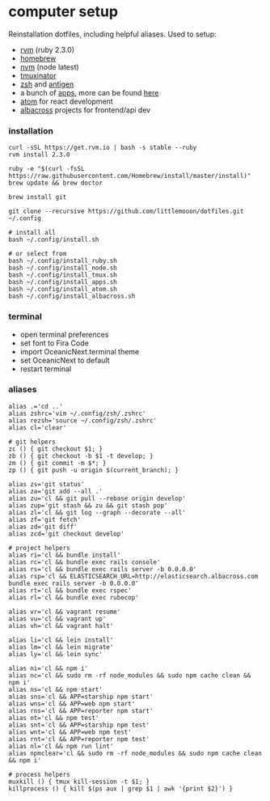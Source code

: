 # computer setup

Reinstallation dotfiles, including helpful aliases. Used to setup:
- [rvm](https://rvm.io) (ruby 2.3.0)
- [homebrew](http://brew.sh)
- [nvm](https://github.com/creationix/nvm) (node latest)
- [tmuxinator](https://github.com/tmuxinator/tmuxinator)
- [zsh](https://github.com/robbyrussell/oh-my-zsh) and [antigen](https://github.com/zsh-users/antigen)
- a bunch of [apps](https://github.com/littlemooon/dotfiles/blob/master/install_apps.sh), more can be found [here](https://caskroom.github.io/search)
- [atom](https://atom.io) for react development
- [albacross](https://github.com/albacross) projects for frontend/api dev


### installation
```
curl -sSL https://get.rvm.io | bash -s stable --ruby
rvm install 2.3.0

ruby -e "$(curl -fsSL https://raw.githubusercontent.com/Homebrew/install/master/install)"
brew update && brew doctor

brew install git

git clone --recursive https://github.com/littlemooon/dotfiles.git ~/.config
```
```
# install all
bash ~/.config/install.sh
```
```
# or select from
bash ~/.config/install_ruby.sh
bash ~/.config/install_node.sh
bash ~/.config/install_tmux.sh
bash ~/.config/install_apps.sh
bash ~/.config/install_atom.sh
bash ~/.config/install_albacross.sh
```

### terminal
- open terminal preferences
- set font to Fira Code
- import OceanicNext.terminal theme
- set OceanicNext to default
- restart terminal

### aliases
```
alias .='cd ..'
alias zshrc='vim ~/.config/zsh/.zshrc'
alias rezsh='source ~/.config/zsh/.zshrc'
alias cl='clear'
```
```
# git helpers
zc () { git checkout $1; }
zb () { git checkout -b $1 -t develop; }
zm () { git commit -m $*; }
zp () { git push -u origin $(current_branch); }

alias zs='git status'
alias za='git add --all .'
alias zu='cl && git pull --rebase origin develop'
alias zup='git stash && zu && git stash pop'
alias zl='cl && git log --graph --decorate --all'
alias zf='git fetch'
alias zd='git diff'
alias zcd='git checkout develop'
```
```
# project helpers
alias ri='cl && bundle install'
alias rc='cl && bundle exec rails console'
alias rs='cl && bundle exec rails server -b 0.0.0.0'
alias rsp='cl && ELASTICSEARCH_URL=http://elasticsearch.albacross.com bundle exec rails server -b 0.0.0.0'
alias rt='cl && bundle exec rspec'
alias rl='cl && bundle exec rubocop'

alias vr='cl && vagrant resume'
alias vu='cl && vagrant up'
alias vh='cl && vagrant halt'

alias li='cl && lein install'
alias lm='cl && lein migrate'
alias ly='cl && lein sync'

alias ni='cl && npm i'
alias nc='cl && sudo rm -rf node_modules && sudo npm cache clean && npm i'
alias ns='cl && npm start'
alias sns='cl && APP=starship npm start'
alias wns='cl && APP=web npm start'
alias rns='cl && APP=reporter npm start'
alias nt='cl && npm test'
alias snt='cl && APP=starship npm test'
alias wnt='cl && APP=web npm test'
alias rnt='cl && APP=reporter npm test'
alias nl='cl && npm run lint'
alias npmclear='cl && sudo rm -rf node_modules && sudo npm cache clean && npm i'
```
```
# process helpers
muxkill () { tmux kill-session -t $1; }
killprocess () { kill $(ps aux | grep $1 | awk '{print $2}') }
```
